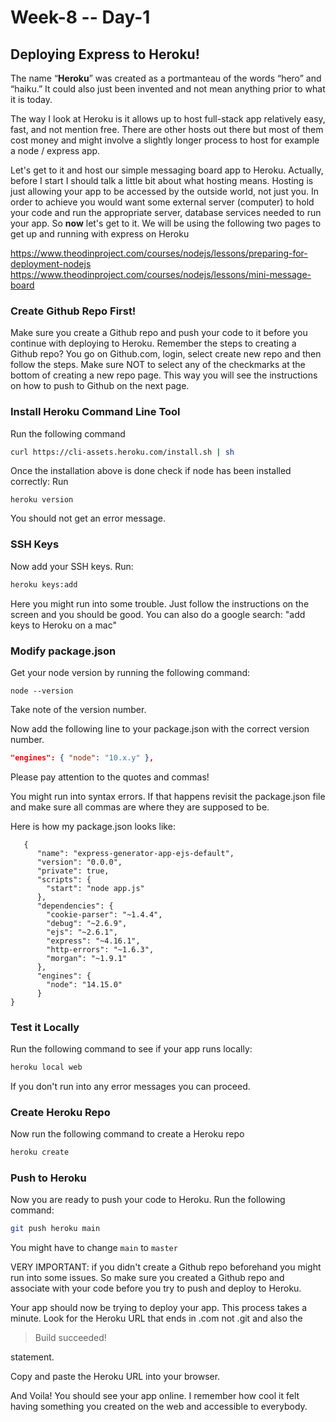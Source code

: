 # Week-8 -- Day-1

## Deploying Express to Heroku!

The name “**Heroku**” was created as a portmanteau of the words “hero” and “haiku.”
It could also just been invented and not mean anything prior to what it is today.

The way I look at Heroku is it allows up to host full-stack app relatively easy, fast, and not mention free.  There are other hosts out there but most of them cost money and might involve a slightly longer process to host for example a node / express app.

Let's get to it and host our simple messaging board app to Heroku. Actually, before I start I should talk a little bit about what hosting means. Hosting is just allowing your app to be accessed by the outside world, not just you. In order to achieve you would want some external server (computer) to hold your code and run the appropriate server, database services needed to run your app. So **now** let's get to it. We will be using the following two pages to get up and running with express on Heroku

https://www.theodinproject.com/courses/nodejs/lessons/preparing-for-deployment-nodejs
https://www.theodinproject.com/courses/nodejs/lessons/mini-message-board


### Create Github Repo First!

Make sure you create a Github repo and push your code to it before you continue with deploying to Heroku. Remember the steps to creating a Github repo? You go on Github.com, login, select create new repo and then follow the steps. Make sure NOT to select any of the checkmarks at the bottom of creating a new repo page. This way you will see the instructions on how to push to Github on the next page.


### Install Heroku Command Line Tool

Run the following command

```bash
curl https://cli-assets.heroku.com/install.sh | sh
```

Once the installation above is done check if node has been installed correctly:
Run

    heroku version

You should not get an error message.

### SSH Keys

Now add your SSH keys. Run:

```bash
heroku keys:add
```

Here you might run into some trouble. Just follow the instructions on the screen and you should be good. You can also do a google search: "add keys to Heroku on a mac"

### Modify package.json

Get your node version by running the following command:

    node --version

Take note of the version number.

Now add the following line to your package.json with the correct version number.

```json
"engines": { "node": "10.x.y" },
```

Please pay attention to the quotes and commas!

You might run into syntax errors. If that happens revisit the package.json file and make sure all commas are where they are supposed to be.

Here is how my package.json looks like:

       {
	      "name": "express-generator-app-ejs-default",
	      "version": "0.0.0",
	      "private": true,
	      "scripts": {
	        "start": "node app.js"
	      },
	      "dependencies": {
	        "cookie-parser": "~1.4.4",
	        "debug": "~2.6.9",
	        "ejs": "~2.6.1",
	        "express": "~4.16.1",
	        "http-errors": "~1.6.3",
	        "morgan": "~1.9.1"
	      },
	      "engines": {
	        "node": "14.15.0"
	      }
    }

### Test it Locally

Run the following command to see if your app runs locally:

```bash
heroku local web
```

If you don't run into any error messages you can proceed.

### Create Heroku Repo

Now run the following command to create a Heroku repo

```bash
heroku create
```

### Push to Heroku

Now you are ready to push your code to Heroku. Run the following command:

```bash
git push heroku main
```

You might have to change `main` to `master`

VERY IMPORTANT: if you didn't create a Github repo beforehand you might run into some issues. So make sure you created a Github repo and associate with your code before you try to push and deploy to Heroku.

Your app should now be trying to deploy your app. This process takes a minute. Look for the Heroku URL that ends in .com not .git and also the

> Build succeeded!

 statement.

Copy and paste the Heroku URL into your browser.

And Voila! You should see your app online. I remember how cool it felt having something you created on the web and accessible to everybody.
